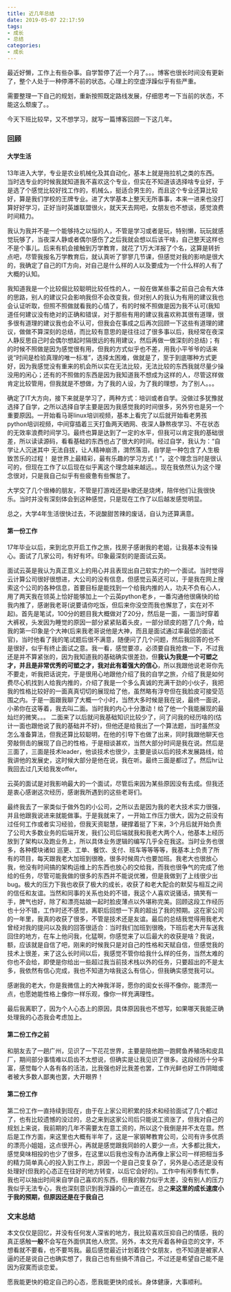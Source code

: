 ```yaml
---
title: 近几年总结
date: 2019-05-07 22:17:59
tags:
- 成长
- 总结
categories:
- 成长
---
```


最近好懒，工作上有些杂事。自学暂停了近一个月了。。。博客也很长时间没有更新了，整个人处于一种停滞不前的状态。心理上的空虚浮躁似乎有些严重。

需要整理一下自己的规划，重新按照既定路线发展，仔细思考一下当前的状态，不能这么颓废了。。

今天下班比较早，又不想学习，就写一篇博客回顾一下这几年。

### 回顾
#### 大学生活
13年进入大学，专业是农业机械化及其自动化，基本上就是拖拉机之类的东西。当时选专业的时候我就知道我不喜欢这个专业，但实在不知道该选择啥专业好，于是选了个感觉比较好找工作的，机械么，挺适合男生的，而且这个专业还算比较好，算是我们学校的王牌专业。进了大学基本上整天无所事事，本来一进来也没打算好好学习，正好当时英雄联盟很火，就天天去网吧，女朋友也不想谈，感觉浪费时间精力。

我认为我并不是一个能够持之以恒的人，不管是学习或者是玩，特别懒，玩玩就感觉玩够了，当夜深人静或者偶尔感伤了之后我就会想以后该干啥，自己整天这样也不是个事儿。后来有机会接触到万学教育，就花了1万大洋报了个名，这算是转折点吧，尽管我报名万学教育后，就认真听了寥寥几节课，但感觉对我的影响是很大的，我确定了自己的IT方向，对自己是什么样的人以及要成为一个什么样的人有了大概的认知。

我知道我是一个比较倔比较聪明比较任性的人，一般在做某些事之前自己会有大体的思路，别人的建议只会影响我但不会改变我，但对别人的我认为有用的建议我也会认证听取，但照不照做就看我的心情了，有的时候不照做是因为我不认可(我知道任何建议没有绝对的正确和错误，对于那些有用的建议我喜欢称其很有道理，很多很有道理的建议我也会不认可，但我会在事成之后再次回顾一下这些有道理的建议，做做不算深刻的总结，而比较有意思的是往往过了很多事以后，我经常在夜深人静反思自己时会偶尔想起时隔很远的有用建议，然后再做一做深刻的总结)；有的时候不照做是因为感觉很有用，但我的方式似乎也不差，用我小平爷爷的话来说“时间是检验真理的唯一标准”，选择太困难，做就是了，至于到底哪种方式更好，因为我感觉没有重来的机会所以实在无法比较，无法比较的东西我就尽量少操没用的闲心；还有的不照做的东西是因为我知道我不想成为这样的人，尽管这样做肯定比较管用，但我就是不想做，为了我的人设，为了我的理想，为了别人。。。

确定了IT大方向，接下来就是学习了，两种方式：培训或者自学。没做过多犹豫就选择了自学，之所以选择自学主要是因为我感觉我的时间很多，另外穷也是另一个重要原因。一开始看马哥linux培训视频，基本上看完了以后就开始看老男孩python培训视频，中间穿插着三天打鱼两天晒网、夜深人静熬夜学习、不在状态的无效率浪费时间学习。最终也算是达到了一定的水平，但我可以肯定我的基础很差，所以读读源码，看看基础的东西也占了很大的时间。经过自学，我认为：“自学让人沉迷其中 无法自拔，让人精神崩溃，潸然落泪，自学是一种包含了人生极致苦乐的过程！ 是世界上最精彩，最有乐趣的学习方式！”，这个理念当时是很认可的，但现在工作了以后现在似乎离这个理念越来越远。。现在我依然认为这个理念很对，只是我自己似乎有些疲惫有些懈怠了。

大学交了几个很棒的朋友，不管是打游戏还是k歌还是烧烤，陪伴他们让我很快乐。当时并没有深刻体会到这种感觉，只是现在工作了以后越发感觉明显。

总之，大学4年生活很快过去，不说酸甜苦辣的废话，自认为还算满意。

#### 第一份工作

17年毕业以后，来到北京开启工作之旅，找房子感谢我的老姐，让我基本没有操心。面试了几家公司，有好有坏。印象最深刻的是面试云英。

面试云英是我认为真正意义上的用心并且表现出自己软实力的一个面试。当时觉得云计算公司很好很想进，大公司的没有信息，但感觉云英还可以，于是我在网上搜索这个公司的各种信息，首要目标是能找到一个给我内推的人，功夫不负有心人，用了两天我在领英上恰好能够加上一个云英python老乡，一番沟通他很痛快的给我内推了，感谢我老哥(说要请你吃饭，但后来你没空而我也懈怠了，实在对不起)。首先是笔试，100分的题目我大概做对了20分，然后是一面，一面当时穿着大裤衩，头发因为睡觉的原因一部分紧紧贴着头皮，一部分顽皮的翘了几个角，给我的第一印象是个大神(后来我老哥说他是大神，而且是面试通过率最低的面试官)，当时他看了我的笔试题后很不满意，随便问了几个问题，然后我回答的也不是很好，似乎有终止面试之意。我一看，感觉要凉，必须要自我抢救一下，不过我还是并不算紧张的，因为我知道我的基础确实很差劲，但**我认为我是一个可塑之才，并且是非常优秀的可塑之才，我对此有着强大的信心**，所以我跟他说老哥你先不要走，听我把话说完，于是很用心地跟他介绍了我的自学之旅，介绍了我是如何费尽心机找到人给我内推的，介绍了我是一个多么真诚的充满干劲的小伙子，我把我的性格比较好的一面真真切切的展现给了他，虽然略有浮夸但在我脸皮可接受范围之内。于是一面跟我聊了大概一个小时，当然大多时候是我在说，最终一面说，小弟你在这等着，我去叫二面。当时我的内心十分激动！给了他一个我能展现的最灿烂的微笑。。。 二面来了以后就问我基础知识比较少了，问了问我的经历啥的(估计一面也跟他说了我的基础并不好)，但他还是给我出了一个算法题，当时虽然没怎么准备算法，但我还算比较聪明，在他的引导下也做了出来，同时我跟他聊天也旁敲侧击的展现了自己的性格，于是相谈甚欢，当然大部分时间是我在说。然后是三面了，三面是技术leader，他谈技术也很少，主要是谈以后的技术发展路线，给我讲他的发展史，这时候大部分是他在说，我在听。最终三面是都过了。然后hr让我回去过几天给我发offer。

云英的面试是对我影响最大的一个面试，尽管后来因为某些原因没有去成。但我还是衷心感谢这次经历，感谢我所遇到的这些老哥们。

最终我去了一家类似于做外包的小公司，之所以去是因为我的老大技术实力很强，并且他跟我说进来就能做事。于是我就来了，一开始工作压力很大，因为之前没有过任何工作或者实习经验，但我天资聪慧，硬撑着挺了下来，3个月后就开始负责了公司大多数业务的后端开发，我们公司后端就我和我老大两个人，他基本上经历放到了架构以及跑业务上，所以具体业务逻辑的编写几乎全在我这。当时业务也很多，各种模块诸如 巡更、工单、餐饮、支付、班车等等等等，我基本上负责了所有的项目，每天跟我老大加班到很晚，很多时候周六也要加班。我老大也很放心我，他没有时间搞的架构运维上的东西也放心的交给我，而我也很争气的完成了他给的任务，尽管可能我做的很多的东西并不能说优雅，但是我做到了上线很少出bug。极大的压力下我也收获了极大的成长，收获了和老大配合的默契与相互之间的信任和友谊。当然和同事的关系也处的不错，我这个人喜欢说骚话，搞笑有一手，脾气也好，除了和漂亮姑娘一起时脸皮薄点以外堪称完美。回顾这段工作经历也十分不错，工作时还不感觉，离职后回想一下真的超出了我的预期。这在家公司的一年里，我真的收获了很多，不管是技术还是友谊。最后的总结我觉得用我老大曾经对我的提问以及我的回答很适合：当时我们加班到很晚，下班后老大开车送我回住的地方，在车上他问我，化猛啊，你感觉来了以后最大的收获是啥？我说，额，应该就是自信了吧，刚来的时候我只是对自己的性格和天赋自信，但感觉我的技术上很差，来了这么长时间以后，我感觉不管你给我什么样的任务，当然太难的你也不会给，即使是你给出一些超过我当前技术栈以外的任务，只要超出的不是太多，我依然有信心完成，我也不知道为啥我这么有信心，但我确实感觉我可以。

感谢我的老大，你是我微信上的大神我洋哥，愿你的闺女长得不像你，能漂亮一点，也愿她能性格上像你一样乐观，像你一样充满理性。

最后我离职了，因为个人心态上的原因，具体原因我也不想写，如果哪天我能正确处理我的心态我会考虑加上。


#### 第二份工作之前

和朋友去了一趟广州，见识了一下花花世界，主要是陪他跑一跑鳄鱼养殖场和皮具厂，期间部分事情难以启齿不太想说，但确实是让我见识了很多。这段经历十分丰富，感觉每个人各有各的活法，比我强也好比我差也罢，工作光鲜也好工作阴暗或者被大多数人鄙夷也罢，大开眼界！

#### 第二份工作


第二份工作一直持续到现在，由于在上家公司积累的技术和经验面试了几个都过了，也有比较遗憾的没过的，总之来到这家公司后只能说工资涨了，但我对自己的规划上来说，我前期的几年不需要太在意工资的，所以这个我倒是并不太在意。然后是工作方面，来这里也大概有半年了，这是一家钢琴教育公司，公司有许多优质的漂亮小姐姐，这点很开心，再就是感觉跟我同龄的人要少一点，大多都比我大，感觉臭味相投的也少了很多，在这里以后我也没有办法再像上家公司一样把相当多的精力简单真心的投入到工作上，原因一个是自己变复杂了，另外是心态还是没有处理好(但我的心态正在往好的地方转变，以后它会好的)。工作中有闲季有忙季，我也可以抽出时间来自学自己喜欢的东西，但我的毅力似乎太差，没有别人的压力我似乎无法专心，我也深刻意识到我浮躁的心一直还在。总之**来这里的成长速度小于我的预期，但原因还是在于我自己**


### 文末总结

本文仅仅是回忆，并没有任何发人深省的地方，我比较喜欢压抑自己的情感，我的真正感触**一般**不会写在外面供其他人欣赏。另外，本文充斥着各种自恋的文字，不想看就不要看，也不要骂我。最后感觉最近计划着找个女朋友，也不知道是被家人逼的还是说自己也确实想了，我自己也有些搞不清自己，不过还是希望自己能不是因为寂寞而谈恋爱。

愿我能更快的稳定自己的心态，愿我能更快的成长。身体健康，大事顺利。

